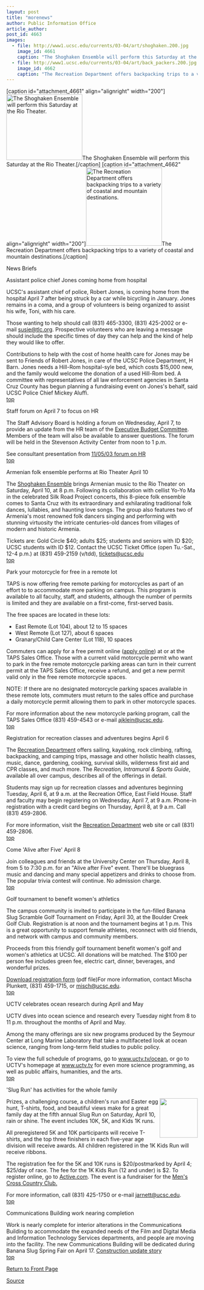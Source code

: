 ```yaml
---
layout: post
title: "morenews"
author: Public Information Office
article_author: 
post_id: 4663
images:
  - file: http://www1.ucsc.edu/currents/03-04/art/shoghaken.200.jpg
    image_id: 4661
    caption: "The Shoghaken Ensemble will perform this Saturday at the Rio Theater."
  - file: http://www1.ucsc.edu/currents/03-04/art/back_packers.200.jpg
    image_id: 4662
    caption: "The Recreation Department offers backpacking trips to a variety of coastal and mountain destinations."
---
```


[caption id="attachment_4661" align="alignright" width="200"]<a href="http://dev-ucsc-news.pantheonsite.io/wp-content/uploads/2004/04/shoghaken.200.jpg"><img class="size-full wp-image-4661" src="http://dev-ucsc-news.pantheonsite.io/wp-content/uploads/2004/04/shoghaken.200.jpg" alt="The Shoghaken Ensemble will perform this Saturday at the Rio Theater." width="200" height="173" /></a>The Shoghaken Ensemble will perform this Saturday at the Rio Theater.[/caption]
[caption id="attachment_4662" align="alignright" width="200"]<a href="http://dev-ucsc-news.pantheonsite.io/wp-content/uploads/2004/04/back_packers.200.jpg"><img class="size-full wp-image-4662" src="http://dev-ucsc-news.pantheonsite.io/wp-content/uploads/2004/04/back_packers.200.jpg" alt="The Recreation Department offers backpacking trips to a variety of coastal and mountain destinations." width="200" height="206" /></a>The Recreation Department offers backpacking trips to a variety of coastal and mountain destinations.[/caption]
<p class="pagehead">
  News Briefs
</p>
<p class="sectionhead">
  <a name="jones" id="jones"></a>Assistant police chief Jones coming home from hospital
</p>
<p>
  UCSC's assistant chief of police, Robert Jones, is coming home from the hospital April 7 after being struck by a car while bicycling in January. Jones remains in a coma, and a group of volunteers is being organized to assist his wife, Toni, with his care.
</p>
<p>
  Those wanting to help should call (831) 465-3300, (831) 425-2002 or e-mail <a href="mailto:susie@tlc.org">susie@tlc.org</a>. Prospective volunteers who are leaving a message should include the specific times of day they can help and the kind of help they would like to offer.
</p>
<p>
  Contributions to help with the cost of home health care for Jones may be sent to Friends of Robert Jones, in care of the UCSC Police Department, H Barn. Jones needs a Hill-Rom hospital-syle bed, which costs $15,000 new, and the family would welcome the donation of a used Hill-Rom bed. A committee with representatives of all law enforcement agencies in Santa Cruz County has begun planning a fundraising event on Jones's behalf, said UCSC Police Chief Mickey Aluffi.<br>
  <a href="#forum">top</a>
</p>
<p class="sectionhead">
  <a name="forum" id="forum"></a>Staff forum on April 7 to focus on HR
</p>
<p>
  The Staff Advisory Board is holding a forum on Wednesday, April 7, to provide an update from the HR team of the <a href="http://planning.ucsc.edu/ebc/">Executive Budget Committee</a>. Members of the team will also be available to answer questions. The forum will be held in the Stevenson Activity Center from noon to 1 p.m.
</p>
<p>
  See consultant presentation from <a href="http://planning.ucsc.edu/ebc/SABforum/v3dcmnt.htm">11/05/03 forum on HR</a><br>
  <a href="#forum">top</a>
</p>
<p class="sectionhead">
  <a name="ensemble" id="ensemble"></a>Armenian folk ensemble performs at Rio Theater April 10<br>
</p>
<p>
  The <a href="http://events.ucsc.edu/artslecs/ARTISTS.03-04/Shoghaken.html">Shoghaken Ensemble</a> brings Armenian music to the Rio Theater on Saturday, April 10, at 8 p.m. Following its collaboration with cellist Yo-Yo Ma in the celebrated Silk Road Project concerts, this 8-piece folk ensemble comes to Santa Cruz with its extraordinary and exhilarating traditional folk dances, lullabies, and haunting love songs. The group also features two of Armenia's most renowned folk dancers singing and performing with stunning virtuosity the intricate centuries-old dances from villages of modern and historic Armenia.<br>
</p>
<p>
  Tickets are: Gold Circle $40; adults $25; students and seniors with ID $20; UCSC students with ID $12. Contact the UCSC Ticket Office (open Tu.-Sat., 12-4 p.m.) at (831) 459-2159 (v/tdd), <a href="mailto:tickets@ucsc.edu">tickets@ucsc.edu</a><br>
  <a href="#forum">top</a><br>
</p>
<p class="sectionhead">
  <a name="parking" id="parking"></a>Park your motorcycle for free in a remote lot
</p>
<p>
  TAPS is now offering free remote parking for motorcycles as part of an effort to to accommodate more parking on campus. This program is available to all faculty, staff, and students, although the number of permits is limited and they are available on a first-come, first-served basis.
</p>
<p>
  The free spaces are located in these lots:
</p>
<ul>
  <li>East Remote (Lot 104), about 12 to 15 spaces<br>
  </li>
  <li>West Remote (Lot 127), about 6 spaces<br>
  </li>
  <li>Granary/Child Care Center (Lot 118), 10 spaces<br>
  </li>
</ul>
<p>
  Commuters can apply for a free permit online (<a href="http://www2.ucsc.edu/taps/freeremotemotorcycle.html">apply online</a>) at or at the TAPS Sales Office. Those with a current valid motorcycle permit who want to park in the free remote motorcycle parking areas can turn in their current permit at the TAPS Sales Office, receive a refund, and get a new permit valid only in the free remote motorcycle spaces.
</p>
<p>
  NOTE: If there are no designated motorcycle parking spaces available in these remote lots, commuters must return to the sales office and purchase a daily motorcycle permit allowing them to park in other motorcycle spaces.<br>
</p>
<p>
  For more information about the new motorcycle parking program, call the TAPS Sales Office (831) 459-4543 or e-mail <a href="mailto:ajklein@ucsc.edu">ajklein@ucsc.edu</a>.<br>
  <a href="#forum">top</a>
</p>
<p class="sectionhead">
  <a name="classes" id="classes"></a>Registration for recreation classes and adventures begins April 6
</p>
<p>
  The <a href="http://www.ucsc.edu/opers/rec/">Recreation Department</a> offers sailing, kayaking, rock climbing, rafting, backpacking, and camping trips, massage and other holistic health classes, music, dance, gardening, cooking, survival skills, wilderness first aid and CPR classes, and much more. The <i>Recreation, Intramural &amp; Sports Guide</i>, available all over campus, describes all of the offerings in detail.
</p>
<p>
  Students may sign up for recreation classes and adventures beginning Tuesday, April 6, at 9 a.m. at the Recreation Office, East Field House. Staff and faculty may begin registering on Wednesday, April 7, at 9 a.m. Phone-in registration with a credit card begins on Thursday, April 8, at 9 a.m. Call (831) 459-2806.
</p>
<p>
  For more information, visit the <a href="http://www.ucsc.edu/opers/rec/index.html">Recreation Department</a> web site or call (831) 459-2806.<br>
  <a href="#forum">top</a>
</p>
<p>
  <span class="sectionhead"><a name="ucenter" id="ucenter"></a>Come 'Alive after Five' April 8</span><br>
</p>
<p>
  Join colleagues and friends at the University Center on Thursday, April 8, from 5 to 7:30 p.m. for an "Alive after Five" event. There'll be bluegrass music and dancing and many special appetizers and drinks to choose from. The popular trivia contest will continue. No admission charge.<br>
  <a href="#forum">top</a>
</p>
<p>
  <span class="sectionhead"><a name="golf" id="golf"></a>Golf tournament to benefit women's athletics</span><br>
</p>
<p>
  The campus community is invited to participate in the fun-filled Banana Slug Scramble Golf Tournament on Friday, April 30, at the Boulder Creek Golf Club. Registration is at noon and the tournament begins at 1 p.m. This is a great opportunity to support female athletes, reconnect with old friends, and network with campus and community members.<br>
</p>
<p>
  Proceeds from this friendly golf tournament benefit women's golf and women's athletics at UCSC. All donations will be matched. The $100 per person fee includes green fee, electric cart, dinner, beverages, and wonderful prizes.<br>
</p>
<p>
  <a href="http://www.ucsc.edu/opers/indexpage/golfentry.pdf">Download registration form</a> (pdf file)For more information, contact Mischa Plunkett, (831) 459-1715, or <a href="mailto:misch@ucsc.edu">misch@ucsc.edu</a>.<br>
  <a href="#forum">top</a>
</p>
<p class="sectionhead">
  <a name="ocean" id="ocean"></a>UCTV celebrates ocean research during April and May
</p>
<p>
  UCTV dives into ocean science and research every Tuesday night from 8 to 11 p.m. throughout the months of April and May.
</p>
<p>
  Among the many offerings are six new programs produced by the Seymour Center at Long Marine Laboratory that take a multifaceted look at ocean science, ranging from long-term field studies to public policy.<br>
</p>
<p>
  To view the full schedule of programs, go to <a href="http://www.uctv.tv/ocean">www.uctv.tv/ocean</a>, or go to UCTV's homepage at <a href="http://www.uctv.tv">www.uctv.tv</a> for even more science programming, as well as public affairs, humanities, and the arts.<br>
  <a href="#forum">top</a>
</p>
<p class="sectionhead">
  <a name="run" id="run"></a>'Slug Run' has activities for the whole family<br>
</p>
<p>
  <img align="right" height="104" src="../art/slug_run.100.gif" width="100" alt="">Prizes, a challenging course, a children's run and Easter egg hunt, T-shirts, food, and beautiful views make for a great family day at the fifth annual Slug Run on Saturday, April 10, rain or shine. The event includes 10K, 5K, and Kids 1K runs.<br>
</p>
<p>
  All preregistered 5K and 10K participants will receive T-shirts, and the top three finishers in each five-year age division will receive awards. All children registered in the 1K Kids Run will receive ribbons.
</p>
<p>
  The registration fee for the 5K and 10K runs is $20/postmarked by April 4; $25/day of race. The fee for the 1K Kids Run (12 and under) is $2. To register online, go to <a href="http://www.Active.com/event_detail.cfm?event_id=1099362">Active.com</a>. The event is a fundraiser for the <a href="http://people.ucsc.edu/%7Edgalindo/index.htm">Men's Cross Country Club.</a>
</p>
<p>
  For more information, call (831) 425-1750 or e-mail <a href="mailto:jarnett@ucsc.edu">jarnett@ucsc.edu</a>.<br>
  <a href="#forum">top</a>
</p>
<p class="sectionhead">
  <a name="construction" id="construction"></a>Communications Building work nearing completion
</p>
<p>
  Work is nearly complete for interior alterations in the Communications Building to accommodate the expanded needs of the Film and Digital Media and Information Technology Services departments, and people are moving into the facility. The new Communications Building will be dedicated during Banana Slug Spring Fair on April 17. <a href="http://www.ucsc.edu/about/construction_plans.html">Construction update story</a><a href="http://www2.ucsc.edu/ppc/"><br></a><a href="#forum">top</a><br>
</p>
<p>
  <a href="http://currents.ucsc.edu/">Return to Front Page</a>
</p>
<p><a href="http://www1.ucsc.edu/currents/03-04/04-05/morenews.html" title="Permalink to morenews">Source</a></p>
